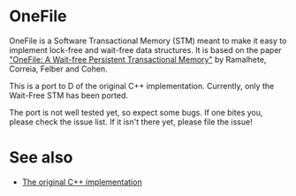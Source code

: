 # OneFile

OneFile is a Software Transactional Memory (STM) meant to make it easy to
implement lock-free and wait-free data structures. It is based on the paper
["OneFile: A Wait-free Persistent Transactional
Memory"](https://github.com/pramalhe/OneFile/blob/master/OneFile-2019.pdf)
by Ramalhete, Correia, Felber and Cohen.

This is a port to D of the original C++ implementation. Currently, only the
Wait-Free STM has been ported.

The port is not well tested yet, so expect some bugs. If one bites you,
please check the issue list. If it isn't there yet, please file the issue!

# See also
* [The original C++ implementation](https://github.com/pramalhe/OneFile)
